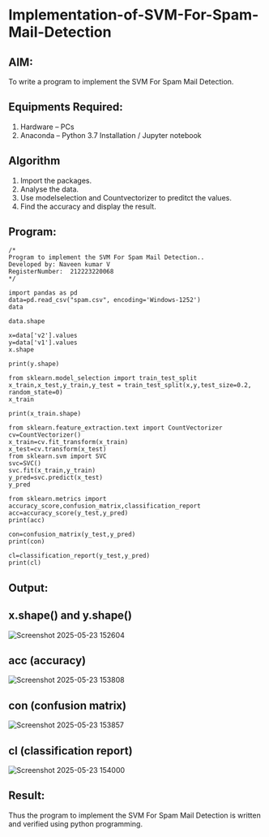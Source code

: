 # Implementation-of-SVM-For-Spam-Mail-Detection

## AIM:
To write a program to implement the SVM For Spam Mail Detection.

## Equipments Required:
1. Hardware – PCs
2. Anaconda – Python 3.7 Installation / Jupyter notebook

## Algorithm
1. Import the packages.
2. Analyse the data.
3. Use modelselection and Countvectorizer to preditct the values.
4. Find the accuracy and display the result.
## Program:
```
/*
Program to implement the SVM For Spam Mail Detection..
Developed by: Naveen kumar V 
RegisterNumber:  212223220068
*/
```
```
import pandas as pd
data=pd.read_csv("spam.csv", encoding='Windows-1252')
data

data.shape

x=data['v2'].values
y=data['v1'].values
x.shape

print(y.shape)

from sklearn.model_selection import train_test_split
x_train,x_test,y_train,y_test = train_test_split(x,y,test_size=0.2, random_state=0)
x_train

print(x_train.shape)

from sklearn.feature_extraction.text import CountVectorizer
cv=CountVectorizer()
x_train=cv.fit_transform(x_train)
x_test=cv.transform(x_test)
from sklearn.svm import SVC
svc=SVC()
svc.fit(x_train,y_train)
y_pred=svc.predict(x_test)
y_pred

from sklearn.metrics import accuracy_score,confusion_matrix,classification_report
acc=accuracy_score(y_test,y_pred)
print(acc)

con=confusion_matrix(y_test,y_pred)
print(con)

cl=classification_report(y_test,y_pred)
print(cl)
```
## Output:
## x.shape() and y.shape()
![Screenshot 2025-05-23 152604](https://github.com/user-attachments/assets/e21d96a5-f246-4756-8f44-21a264005a4c)
## acc (accuracy)
![Screenshot 2025-05-23 153808](https://github.com/user-attachments/assets/3004b234-0feb-4ff4-994f-76af3f6a5eeb)
## con (confusion matrix)
![Screenshot 2025-05-23 153857](https://github.com/user-attachments/assets/6ce28feb-5f53-4583-a8b7-bc0924afb83c)
## cl (classification report)
![Screenshot 2025-05-23 154000](https://github.com/user-attachments/assets/edef8c6e-f7b4-487b-b53a-5204fe753f7b)
## Result:
Thus the program to implement the SVM For Spam Mail Detection is written and verified using python programming.
